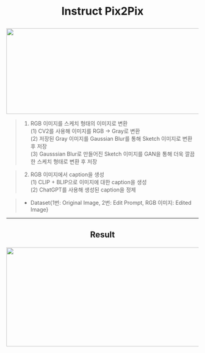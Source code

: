 # <p align = "center">Instruct Pix2Pix </p>  
<p align = "center"><img src="https://github.com/user-attachments/assets/0b203565-369f-40e5-9487-57dc2e253b42" width="1000" height="225"></p>

> 1. RGB 이미지를 스케치 형태의 이미지로 변환  
> (1) CV2를 사용해 이미지를 RGB -> Gray로 변환  
> (2) 저장된 Gray 이미지를 Gaussian Blur를 통해 Sketch 이미지로 변환 후 저장  
> (3) Gausssian Blur로 만들어진 Sketch 이미지를 GAN을 통해 더욱 깔끔한 스케치 형태로 변환 후 저장

> 2. RGB 이미지에서 caption을 생성  
> (1) CLIP + BLIP으로 이미지에 대한 caption을 생성  
> (2) ChatGPT를 사용해 생성된 caption을 정제

> * Dataset{1번: Original Image, 2번: Edit Prompt, RGB 이미지: Edited Image}
---
## <p align = "center">Result </p>  
<p align = "center"><img src="https://github.com/user-attachments/assets/997101c4-a6ff-4004-b17d-85bab10e96e4" width="800" height="260"></p>
